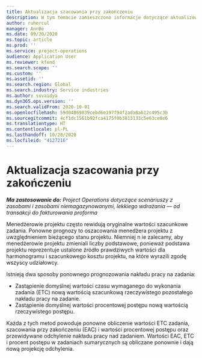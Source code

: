 ```yaml
---
title: Aktualizacja szacowania przy zakończeniu
description: W tym temacie zamieszczono informacje dotyczące aktualizowania projekcji w projekcie.
author: ruhercul
manager: AnnBe
ms.date: 09/20/2020
ms.topic: article
ms.prod: ''
ms.service: project-operations
audience: Application User
ms.reviewer: kfend
ms.search.scope: ''
ms.custom: ''
ms.assetid: ''
ms.search.region: Global
ms.search.industry: Service industries
ms.author: suvaidya
ms.dyn365.ops.version: ''
ms.search.validFrom: 2020-10-01
ms.openlocfilehash: 59d04869839cebd6e197f94f2ada8ab12c495c3b
ms.sourcegitcommit: 4cf1dc1561b92fca4175f0b3813133c5e63ce8e6
ms.translationtype: HT
ms.contentlocale: pl-PL
ms.lasthandoff: 10/28/2020
ms.locfileid: "4127216"
---
```

# <a name="update-estimate-at-completion"></a>Aktualizacja szacowania przy zakończeniu

_**Ma zastosowanie do:** Project Operations dotyczące scenariuszy z zasobami i zasobami niemagazynowanymi, lekkiego wdrażania — od transakcji do fakturowania proforma_

Menedżerowie projektu często rewidują oryginalne wartości szacunkowe zadania. Ponowne prognozy to oszacowania menedżera projektu z uwzględnieniem bieżącego stanu projektu. Niemniej n ie zalecamy, aby menedżerowie projektu zmieniali liczby podstawowe, ponieważ podstawa projektu reprezentuje ustalone źródło prawdziwych wartości dla harmonogramu i szacunkowego kosztu projektu, na które wyrazili zgodę wszyscy udziałowcy.

Istnieją dwa sposoby ponownego prognozowania nakładu pracy na zadania:

- Zastąpienie domyślnej wartości czasu wymaganego do wykonania zadania (ETC) nową wartością szacunkową rzeczywistego pozostałego nakładu pracy na zadanie. 
- Zastąpienie domyślnej wartości procentowej postępu nową wartością rzeczywistego postępu.

Każda z tych metod powoduje ponowne obliczenie wartości ETC zadania, szacowania przy zakończeniu (EAC) i wartości procentowej postępu oraz przewidywane odchylenie nakładu pracy nad zadaniem. Wartości EAC, ETC i procent postępu w zadaniach sumarycznych są obliczane ponownie i dają nową projekcję odchylenia.
